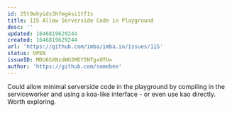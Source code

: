 ```yaml
---
id: 25t9whyids3hfmg4si1tf1s
title: 115 Allow Serverside Code in Playground
desc: ''
updated: 1646819629244
created: 1646819629244
url: 'https://github.com/imba/imba.io/issues/115'
status: OPEN
issueID: MDU6SXNzdWU2MDY5NTgxOTU=
author: 'https://github.com/somebee'
---
```

Could allow minimal serverside code in the playground by compiling in the serviceworker and using a koa-like interface - or even use kao directly. Worth exploring.
<!--!https://gitspeak.com/-/nip4ggL50885c-->

